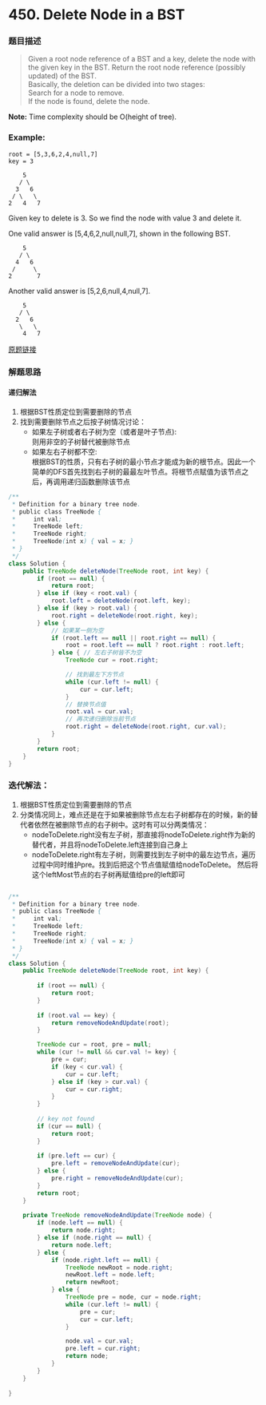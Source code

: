 # 450. Delete Node in a BST

### 题目描述
> Given a root node reference of a BST and a key, delete the node with the given key in the BST. Return the root node reference (possibly updated) of the BST.
<br>Basically, the deletion can be divided into two stages:
<br>Search for a node to remove.
<br>If the node is found, delete the node.

**Note:** Time complexity should be O(height of tree).

### Example:

    root = [5,3,6,2,4,null,7]
    key = 3

        5
       / \
      3   6
     / \   \
    2   4   7

Given key to delete is 3. So we find the node with value 3 and delete it.

One valid answer is [5,4,6,2,null,null,7], shown in the following BST.

        5
       / \
      4   6
     /     \
    2       7

Another valid answer is [5,2,6,null,4,null,7].

        5
       / \
      2   6
       \   \
        4   7


[原题链接](https://leetcode.com/problems/delete-node-in-a-bst/)

### 解题思路
#### 递归解法
1. 根据BST性质定位到需要删除的节点
2. 找到需要删除节点之后按子树情况讨论：
    -  如果左子树或者右子树为空（或者是叶子节点):
        <br>则用非空的子树替代被删除节点
    - 如果左右子树都不空:
        <br>根据BST的性质，只有右子树的最小节点才能成为新的根节点。因此一个简单的DFS首先找到右子树的最最左叶节点。将根节点赋值为该节点之后，再调用递归函数删除该节点

```java
/**
 * Definition for a binary tree node.
 * public class TreeNode {
 *     int val;
 *     TreeNode left;
 *     TreeNode right;
 *     TreeNode(int x) { val = x; }
 * }
 */
class Solution {
    public TreeNode deleteNode(TreeNode root, int key) {
        if (root == null) {
            return root;
        } else if (key < root.val) {
            root.left = deleteNode(root.left, key);
        } else if (key > root.val) {
            root.right = deleteNode(root.right, key);
        } else {
            // 如果某一侧为空
            if (root.left == null || root.right == null) {
                root = root.left == null ? root.right : root.left;
            } else { // 左右子树皆不为空
                TreeNode cur = root.right;

                // 找到最左下方节点
                while (cur.left != null) {
                    cur = cur.left;
                }
                // 替换节点值
                root.val = cur.val;
                // 再次递归删除当前节点
                root.right = deleteNode(root.right, cur.val);
            }
        }
        return root;
    }
}
```


### 迭代解法：
1. 根据BST性质定位到需要删除的节点
2. 分类情况同上，难点还是在于如果被删除节点左右子树都存在的时候，新的替代者依然在被删除节点的右子树中。这时有可以分两类情况：
    - nodeToDelete.right没有左子树，那直接将nodeToDelete.right作为新的替代者，并且将nodeToDelete.left连接到自己身上
    - nodeToDelete.right有左子树，则需要找到左子树中的最左边节点，遍历过程中同时维护pre。找到后把这个节点值赋值给nodeToDelete。 然后将这个leftMost节点的右子树再赋值给pre的left即可


```java

/**
 * Definition for a binary tree node.
 * public class TreeNode {
 *     int val;
 *     TreeNode left;
 *     TreeNode right;
 *     TreeNode(int x) { val = x; }
 * }
 */
class Solution {
    public TreeNode deleteNode(TreeNode root, int key) {
        
        if (root == null) {
            return root;
        }
        
        if (root.val == key) {
            return removeNodeAndUpdate(root);
        }

        TreeNode cur = root, pre = null;
        while (cur != null && cur.val != key) {
            pre = cur;
            if (key < cur.val) {
                cur = cur.left;
            } else if (key > cur.val) {
                cur = cur.right;
            }
        }
        
        // key not found
        if (cur == null) {
            return root;
        }
        
        if (pre.left == cur) {
            pre.left = removeNodeAndUpdate(cur);
        } else {
            pre.right = removeNodeAndUpdate(cur);
        }
        return root;
    }
    
    private TreeNode removeNodeAndUpdate(TreeNode node) {
        if (node.left == null) {
            return node.right;
        } else if (node.right == null) {
            return node.left;
        } else {
            if (node.right.left == null) {
                TreeNode newRoot = node.right;
                newRoot.left = node.left;
                return newRoot;
            } else {
                TreeNode pre = node, cur = node.right;
                while (cur.left != null) {
                    pre = cur;
                    cur = cur.left;
                }

                node.val = cur.val;         
                pre.left = cur.right;
                return node;
            }
        }
    }
            
}
```



